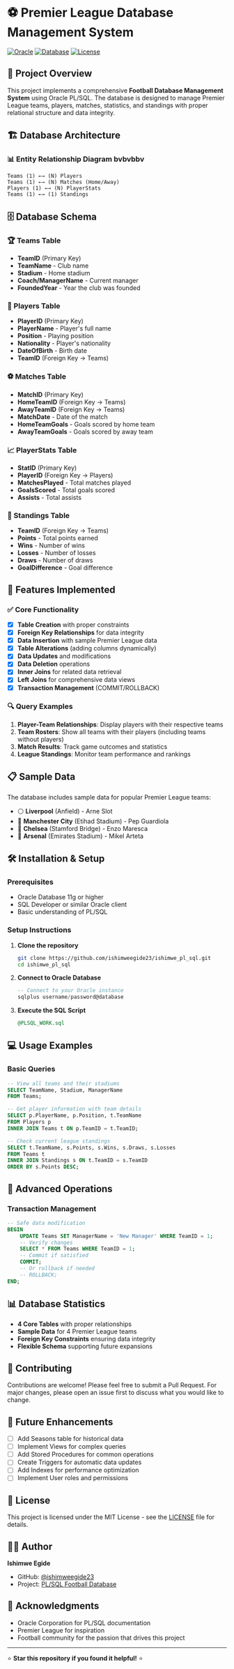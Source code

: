 # ⚽ Premier League Database Management System

[![Oracle](https://img.shields.io/badge/Oracle-PL%2FSQL-red?style=for-the-badge&logo=oracle&logoColor=white)](https://www.oracle.com/)
[![Database](https://img.shields.io/badge/Database-Relational-blue?style=for-the-badge&logo=database&logoColor=white)](https://github.com/ishimweegide23/ishimwe_pl_sql)
[![License](https://img.shields.io/badge/License-MIT-green?style=for-the-badge)](LICENSE)

## 📖 Project Overview

This project implements a comprehensive **Football Database Management System** using Oracle PL/SQL. The database is designed to manage Premier League teams, players, matches, statistics, and standings with proper relational structure and data integrity.

## 🏗️ Database Architecture

### 📊 Entity Relationship Diagram bvbvbbv
```
Teams (1) ←→ (N) Players
Teams (1) ←→ (N) Matches (Home/Away)
Players (1) ←→ (N) PlayerStats
Teams (1) ←→ (1) Standings
```

## 🗄️ Database Schema

### 🏆 Teams Table
- **TeamID** (Primary Key)
- **TeamName** - Club name
- **Stadium** - Home stadium
- **Coach/ManagerName** - Current manager
- **FoundedYear** - Year the club was founded

### 👥 Players Table
- **PlayerID** (Primary Key)
- **PlayerName** - Player's full name
- **Position** - Playing position
- **Nationality** - Player's nationality
- **DateOfBirth** - Birth date
- **TeamID** (Foreign Key → Teams)

### ⚽ Matches Table
- **MatchID** (Primary Key)
- **HomeTeamID** (Foreign Key → Teams)
- **AwayTeamID** (Foreign Key → Teams)
- **MatchDate** - Date of the match
- **HomeTeamGoals** - Goals scored by home team
- **AwayTeamGoals** - Goals scored by away team

### 📈 PlayerStats Table
- **StatID** (Primary Key)
- **PlayerID** (Foreign Key → Players)
- **MatchesPlayed** - Total matches played
- **GoalsScored** - Total goals scored
- **Assists** - Total assists

### 🏅 Standings Table
- **TeamID** (Foreign Key → Teams)
- **Points** - Total points earned
- **Wins** - Number of wins
- **Losses** - Number of losses
- **Draws** - Number of draws
- **GoalDifference** - Goal difference

## 🚀 Features Implemented

### ✅ Core Functionality
- [x] **Table Creation** with proper constraints
- [x] **Foreign Key Relationships** for data integrity
- [x] **Data Insertion** with sample Premier League data
- [x] **Table Alterations** (adding columns dynamically)
- [x] **Data Updates** and modifications
- [x] **Data Deletion** operations
- [x] **Inner Joins** for related data retrieval
- [x] **Left Joins** for comprehensive data views
- [x] **Transaction Management** (COMMIT/ROLLBACK)

### 🔍 Query Examples
1. **Player-Team Relationships**: Display players with their respective teams
2. **Team Rosters**: Show all teams with their players (including teams without players)
3. **Match Results**: Track game outcomes and statistics
4. **League Standings**: Monitor team performance and rankings

## 📋 Sample Data

The database includes sample data for popular Premier League teams:
- ⚪ **Liverpool** (Anfield) - Arne Slot
- 🔵 **Manchester City** (Etihad Stadium) - Pep Guardiola
- 🔵 **Chelsea** (Stamford Bridge) - Enzo Maresca
- 🔴 **Arsenal** (Emirates Stadium) - Mikel Arteta

## 🛠️ Installation & Setup

### Prerequisites
- Oracle Database 11g or higher
- SQL Developer or similar Oracle client
- Basic understanding of PL/SQL

### Setup Instructions
1. **Clone the repository**
   ```bash
   git clone https://github.com/ishimweegide23/ishimwe_pl_sql.git
   cd ishimwe_pl_sql
   ```

2. **Connect to Oracle Database**
   ```sql
   -- Connect to your Oracle instance
   sqlplus username/password@database
   ```

3. **Execute the SQL Script**
   ```sql
   @PLSQL_WORK.sql
   ```

## 💻 Usage Examples

### Basic Queries
```sql
-- View all teams and their stadiums
SELECT TeamName, Stadium, ManagerName 
FROM Teams;

-- Get player information with team details
SELECT p.PlayerName, p.Position, t.TeamName
FROM Players p
INNER JOIN Teams t ON p.TeamID = t.TeamID;

-- Check current league standings
SELECT t.TeamName, s.Points, s.Wins, s.Draws, s.Losses
FROM Teams t
INNER JOIN Standings s ON t.TeamID = s.TeamID
ORDER BY s.Points DESC;
```

## 🔧 Advanced Operations

### Transaction Management
```sql
-- Safe data modification
BEGIN
    UPDATE Teams SET ManagerName = 'New Manager' WHERE TeamID = 1;
    -- Verify changes
    SELECT * FROM Teams WHERE TeamID = 1;
    -- Commit if satisfied
    COMMIT;
    -- Or rollback if needed
    -- ROLLBACK;
END;
```

## 📊 Database Statistics

- **4 Core Tables** with proper relationships
- **Sample Data** for 4 Premier League teams
- **Foreign Key Constraints** ensuring data integrity
- **Flexible Schema** supporting future expansions

## 🤝 Contributing

Contributions are welcome! Please feel free to submit a Pull Request. For major changes, please open an issue first to discuss what you would like to change.

## 📝 Future Enhancements

- [ ] Add Seasons table for historical data
- [ ] Implement Views for complex queries
- [ ] Add Stored Procedures for common operations
- [ ] Create Triggers for automatic data updates
- [ ] Add Indexes for performance optimization
- [ ] Implement User roles and permissions

## 📄 License

This project is licensed under the MIT License - see the [LICENSE](LICENSE) file for details.

## 👨‍💻 Author

**Ishimwe Egide**
- GitHub: [@ishimweegide23](https://github.com/ishimweegide23)
- Project: [PL/SQL Football Database](https://github.com/ishimweegide23/ishimwe_pl_sql)

## 🙏 Acknowledgments

- Oracle Corporation for PL/SQL documentation
- Premier League for inspiration
- Football community for the passion that drives this project

---

⭐ **Star this repository if you found it helpful!** ⭐
